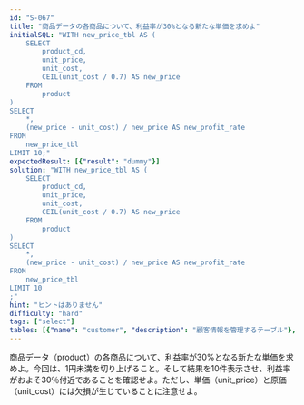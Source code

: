 ```yaml
---
id: "S-067"
title: "商品データの各商品について、利益率が30%となる新たな単価を求めよ"
initialSQL: "WITH new_price_tbl AS (
    SELECT
        product_cd, 
        unit_price, 
        unit_cost,
        CEIL(unit_cost / 0.7) AS new_price
    FROM
        product
) 
SELECT
    *,
    (new_price - unit_cost) / new_price AS new_profit_rate
FROM
    new_price_tbl
LIMIT 10;"
expectedResult: [{"result": "dummy"}]
solution: "WITH new_price_tbl AS (
    SELECT
        product_cd, 
        unit_price, 
        unit_cost,
        CEIL(unit_cost / 0.7) AS new_price
    FROM
        product
) 
SELECT
    *,
    (new_price - unit_cost) / new_price AS new_profit_rate
FROM
    new_price_tbl
LIMIT 10
;"
hint: "ヒントはありません"
difficulty: "hard"
tags: ["select"]
tables: [{"name": "customer", "description": "顧客情報を管理するテーブル"}, {"name": "receipt", "description": "レシート明細データを管理するテーブル"}, {"name": "store", "description": "店舗情報を管理するテーブル"}, {"name": "product", "description": "商品情報を管理するテーブル"}, {"name": "category", "description": "カテゴリ情報を管理するテーブル"}]
---
```


商品データ（product）の各商品について、利益率が30%となる新たな単価を求めよ。今回は、1円未満を切り上げること。そして結果を10件表示させ、利益率がおよそ30％付近であることを確認せよ。ただし、単価（unit_price）と原価（unit_cost）には欠損が生じていることに注意せよ。